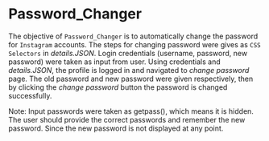 # Password_Changer

The objective of `Password_Changer` is to automatically change the password for `Instagram` accounts.  The steps for changing password were gives as `CSS Selectors` in *details.JSON*.  Login credentials (username, password, new password) were taken as input from user.  Using credentials and *details.JSON*, the profile is logged in and navigated to *change password* page.  The old password and new password were given respectively, then by clicking the *change password* button the password is changed successfully.

Note: Input passwords were taken as getpass(), which means it is hidden.  The user should provide the correct passwords and remember the new password.  Since the new password is not displayed at any point.
